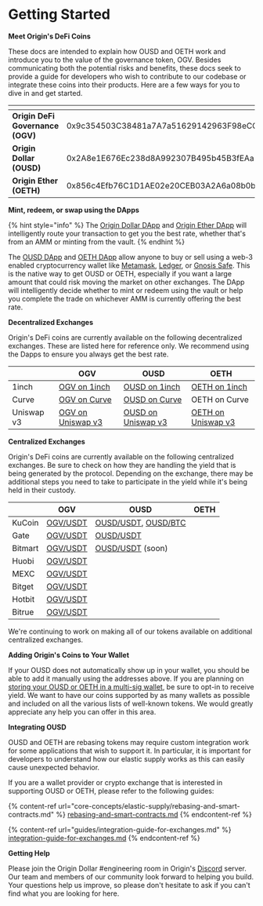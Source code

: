 # Getting Started

**Meet Origin's DeFi Coins**

These docs are intended to explain how OUSD and OETH work and introduce you to the value of the governance token, OGV. Besides communicating both the potential risks and benefits, these docs seek to provide a guide for developers who wish to contribute to our codebase or integrate these coins into their products. Here are a few ways for you to dive in and get started.

<table data-view="cards"><thead><tr><th></th><th></th><th data-hidden data-card-cover data-type="files"></th></tr></thead><tbody><tr><td><strong>Origin DeFi Governance (OGV)</strong></td><td>0x9c354503C38481a7A7a51629142963F98eCC12D0</td><td><a href=".gitbook/assets/ogv.svg">ogv.svg</a></td></tr><tr><td><strong>Origin Dollar (OUSD)</strong></td><td><p></p><p>0x2A8e1E676Ec238d8A992307B495b45B3fEAa5e86</p></td><td><a href=".gitbook/assets/ousd.svg">ousd.svg</a></td></tr><tr><td><strong>Origin Ether (OETH)</strong></td><td>0x856c4Efb76C1D1AE02e20CEB03A2A6a08b0b8dC3</td><td><a href=".gitbook/assets/ogv (1).svg">ogv (1).svg</a></td></tr></tbody></table>

**Mint, redeem, or swap using the DApps**

{% hint style="info" %}
The [Origin Dollar DApp](https://ousd.com/swap) and [Origin Ether DApp](https://oeth.com/swap) will intelligently route your transaction to get you the best rate, whether that's from an AMM or minting from the vault.
{% endhint %}

The [OUSD DApp](https://ousd.com/swap) and [OETH DApp](https://oeth.com/swap) allow anyone to buy or sell using a web-3 enabled cryptocurrency wallet like [Metamask](https://www.metamask.io), [Ledger](https://www.ledger.com/), or [Gnosis Safe](https://gnosis-safe.io/). This is the native way to get OUSD or OETH, especially if you want a large amount that could risk moving the market on other exchanges. The DApp will intelligently decide whether to mint or redeem using the vault or help you complete the trade on whichever AMM is currently offering the best rate.

**Decentralized Exchanges**

Origin's DeFi coins are currently available on the following decentralized exchanges. These are listed here for reference only. We recommend using the Dapps to ensure you always get the best rate.

|            | OGV                                                                                                           | OUSD                                                                                                                                                                     | OETH                                                                                                                                                                     |
| ---------- | ------------------------------------------------------------------------------------------------------------- | ------------------------------------------------------------------------------------------------------------------------------------------------------------------------ | ------------------------------------------------------------------------------------------------------------------------------------------------------------------------ |
| 1inch      | [OGV on 1inch](https://app.1inch.io/#/1/simple/swap/ETH/OGV)                                                  | [OUSD on 1inch](https://app.1inch.io/#/1/swap/USDT/OUSD)                                                                                                                 | [OETH on 1inch](https://app.1inch.io/#/1/swap/USDT/OETH)                                                                                                                 |
| Curve      | [OGV on Curve](https://curve.fi/#/ethereum/pools/factory-crypto-205/swap)                                     | [OUSD on Curve](https://curve.fi/factory/9)                                                                                                                              | OETH on Curve                                                                                                                                                            |
| Uniswap v3 | [OGV on Uniswap v3](https://app.uniswap.org/#/swap?outputCurrency=0x9c354503C38481a7A7a51629142963F98eCC12D0) | [OUSD on Uniswap v3](https://app.uniswap.org/#/swap?inputCurrency=0xdac17f958d2ee523a2206206994597c13d831ec7\&outputCurrency=0x2A8e1E676Ec238d8A992307B495b45B3fEAa5e86) | [OETH on Uniswap v3](https://app.uniswap.org/#/swap?inputCurrency=0xdac17f958d2ee523a2206206994597c13d831ec7\&outputCurrency=0x856c4Efb76C1D1AE02e20CEB03A2A6a08b0b8dC3) |

**Centralized Exchanges**

Origin's DeFi coins are currently available on the following centralized exchanges. Be sure to check on how they are handling the yield that is being generated by the protocol. Depending on the exchange, there may be additional steps you need to take to participate in the yield while it's being held in their custody.

|         | OGV                                                                           | OUSD                                                                                           | OETH |
| ------- | ----------------------------------------------------------------------------- | ---------------------------------------------------------------------------------------------- | ---- |
| KuCoin  | [OGV/USDT](https://www.kucoin.com/trade/OGV-USDT?rcode=e21sNJ)                | [OUSD/USDT](https://trade.kucoin.com/OUSD-USDT), [OUSD/BTC](https://trade.kucoin.com/OUSD-BTC) |      |
| Gate    | [OGV/USDT](https://gate.io/trade/OGV\_USDT?ref=3018394)                       | [OUSD/USDT](https://www.gate.io/trade/OUSD\_USDT)                                              |      |
| Bitmart | [OGV/USDT](https://www.bitmart.com/trade/en-US?symbol=%24OGV\_USDT)           | [OUSD/USDT](https://www.bitmart.com/trade/en-US?symbol=%24OUSD\_USDT) (soon)                   |      |
| Huobi   | [OGV/USDT](https://www.huobi.com/en-us/exchange/ogv\_usdt?invite\_code=d8c53) |                                                                                                |      |
| MEXC    | [OGV/USDT](https://www.mexc.com/exchange/OGV\_USDT?inviteCode=1498J)          |                                                                                                |      |
| Bitget  | [OGV/USDT](https://www.bitget.com/en/spot/OGVUSDT\_SPBL)                      |                                                                                                |      |
| Hotbit  | [OGV/USDT](https://www.hotbit.io/exchange?symbol=OGV\_USDT)                   |                                                                                                |      |
| Bitrue  | [OGV/USDT](https://www.bitrue.com/trade/ogv\_usdt)                            |                                                                                                |      |

We're continuing to work on making all of our tokens available on additional centralized exchanges.

**Adding Origin's Coins to Your Wallet**

If your OUSD does not automatically show up in your wallet, you should be able to add it manually using the addresses above. If you are planning on [storing your OUSD or OETH in a multi-sig wallet](core-concepts/elastic-supply/rebasing-and-smart-contracts.md), be sure to opt-in to receive yield. We want to have our coins supported by as many wallets as possible and included on all the various lists of well-known tokens. We would greatly appreciate any help you can offer in this area.

**Integrating OUSD**

OUSD and OETH are rebasing tokens may require custom integration work for some applications that wish to support it. In particular, it is important for developers to understand how our elastic supply works as this can easily cause unexpected behavior.

If you are a wallet provider or crypto exchange that is interested in supporting OUSD or OETH, please refer to the following guides:

{% content-ref url="core-concepts/elastic-supply/rebasing-and-smart-contracts.md" %}
[rebasing-and-smart-contracts.md](core-concepts/elastic-supply/rebasing-and-smart-contracts.md)
{% endcontent-ref %}

{% content-ref url="guides/integration-guide-for-exchanges.md" %}
[integration-guide-for-exchanges.md](guides/integration-guide-for-exchanges.md)
{% endcontent-ref %}

**Getting Help**

Please join the Origin Dollar #engineering room in Origin's [Discord](https://www.originprotocol.com/discord) server. Our team and members of our community look forward to helping you build. Your questions help us improve, so please don't hesitate to ask if you can't find what you are looking for here.
